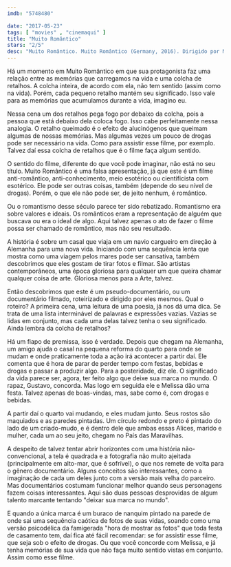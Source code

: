 ```yaml
---
imdb: "5748480"

date: "2017-05-23"
tags: [ "movies" , "cinemaqui" ]
title: "Muito Romântico"
stars: "2/5"
desc: "Muito Romântico. Muito Romântico (Germany, 2016). Dirigido por Melissa Dullius, Gustavo Jahn. Escrito por Melissa Dullius, Gustavo Jahn. Com Gustavo Jahn, Melissa Dullius, Gustavo Beck, Kana Chiaki, Aqico Coco, Friederike Frerichs, Erik Haegert, Imogen Heath, Marcellvs L.."
---
```

Há um momento em Muito Romântico em que sua protagonista faz uma relação entre as memórias que carregamos na vida e uma colcha de retalhos. A colcha inteira, de acordo com ela, não tem sentido (assim como na vida). Porém, cada pequeno retalho mantém seu significado. Isso vale para as memórias que acumulamos durante a vida, imagino eu.

Nessa cena um dos retalhos pega fogo por debaixo da colcha, pois a pessoa que está debaixo dela coloca fogo. Isso cabe perfeitamente nessa analogia. O retalho queimado é o efeito de alucinógenos que queimam algumas de nossas memórias. Mas algumas vezes um pouco de drogas pode ser necessário na vida. Como para assistir esse filme, por exemplo. Talvez daí essa colcha de retalhos que é o filme faça algum sentido.

O sentido do filme, diferente do que você pode imaginar, não está no seu título. Muito Romântico é uma falsa apresentação, já que este é um filme anti-romântico, anti-conhecimento, meio esotérico ou cientificista com esotérico. Ele pode ser outras coisas, também (depende do seu nível de drogas). Porém, o que ele não pode ser, de jeito nenhum, é romântico.

Ou o romantismo desse século parece ter sido rebatizado. Romantismo era sobre valores e ideais. Os românticos eram a representação de alguém que buscava ou era o ideal de algo. Aqui talvez apenas o ato de fazer o filme possa ser chamado de romântico, mas não seu resultado.

A história é sobre um casal que viaja em um navio cargueiro em direção à Alemanha para uma nova vida. Iniciando com uma sequência lenta que mostra como uma viagem pelos mares pode ser cansativa, também descobrimos que eles gostam de tirar fotos e filmar. São artistas contemporâneos, uma época gloriosa para qualquer um que queira chamar qualquer coisa de arte. Gloriosa menos para a Arte, talvez.

Então descobrimos que este é um pseudo-documentário, ou um documentário filmado, roteirizado e dirigido por eles mesmos. Qual o roteiro? A primeira cena, uma leitura de uma poesia, já nos dá uma dica. Se trata de uma lista interminável de palavras e expressões vazias. Vazias se lidas em conjunto, mas cada uma delas talvez tenha o seu significado. Ainda lembra da colcha de retalhos?

Há um fiapo de premissa, isso é verdade. Depois que chegam na Alemanha, um amigo ajuda o casal na pequena reforma do quarto para onde se mudam e onde praticamente toda a ação irá acontecer a partir daí. Ele comenta que é hora de parar de perder tempo com festas, bebidas e drogas e passar a produzir algo. Para a posteridade, diz ele. O significado da vida parece ser, agora, ter feito algo que deixe sua marca no mundo. O rapaz, Gustavo, concorda. Mas logo em seguida ele e Melissa dão uma festa. Talvez apenas de boas-vindas, mas, sabe como é, com drogas e bebidas.

A partir daí o quarto vai mudando, e eles mudam junto. Seus rostos são maquiados e as paredes pintadas. Um círculo redondo e preto é pintado do lado de um criado-mudo, e é dentro dele que ambas essas Alices, marido e mulher, cada um ao seu jeito, chegam no País das Maravilhas.

A despeito de talvez tentar abrir horizontes com uma história não-convencional, a tela é quadrada e a fotografia não muito ajeitada (principalmente em alto-mar, que é sofrível), o que nos remete de volta para o gênero documentário. Alguns conceitos são interessantes, como a imaginação de cada um deles junto com a versão mais velha do parceiro. Mas documentários costumam funcionar melhor quando seus personagens fazem coisas interessantes. Aqui são duas pessoas desprovidas de algum talento marcante tentando "deixar sua marca no mundo".

E quando a única marca é um buraco de nanquim pintado na parede de onde sai uma sequência caótica de fotos de suas vidas, soando como uma versão psicodélica da famigerada "hora de mostrar as fotos" que toda festa de casamento tem, daí fica até fácil recomendar: se for assistir esse filme, que seja sob o efeito de drogas. Ou que você concorde com Melissa, e já tenha memórias de sua vida que não faça muito sentido vistas em conjunto. Assim como esse filme.
